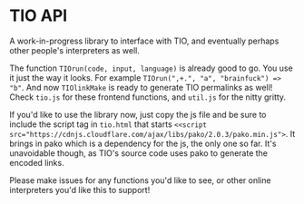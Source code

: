 # TIO API

A work-in-progress library to interface with TIO, and eventually perhaps other people's interpreters as well.

The function `TIOrun(code, input, language)` is already good to go. You use it just the way it looks. For example `TIOrun(",+.", "a", "brainfuck") => "b"`. And now `TIOlinkMake` is ready to generate TIO permalinks as well! Check `tio.js` for these frontend functions, and `util.js` for the nitty gritty.

If you'd like to use the library now, just copy the js file and be sure to include the script tag in `tio.html` that starts `<<script src="https://cdnjs.cloudflare.com/ajax/libs/pako/2.0.3/pako.min.js">`. It brings in pako which is a dependency for the js, the only one so far. It's unavoidable though, as TIO's source code uses pako to generate the encoded links.

Please make issues for any functions you'd like to see, or other online interpreters you'd like this to support!
